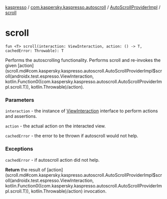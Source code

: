 [kaspresso](../../index.md) / [com.kaspersky.kaspresso.autoscroll](../index.md) / [AutoScrollProviderImpl](index.md) / [scroll](./scroll.md)

# scroll

`fun <T> scroll(interaction: ViewInteraction, action: () -> T, cachedError: Throwable): T`

Performs the autoscrolling functionality. Performs scroll and re-invokes the given [action](scroll.md#com.kaspersky.kaspresso.autoscroll.AutoScrollProviderImpl$scroll(androidx.test.espresso.ViewInteraction, kotlin.Function0((com.kaspersky.kaspresso.autoscroll.AutoScrollProviderImpl.scroll.T)), kotlin.Throwable)/action).

### Parameters

`interaction` - the instance of [ViewInteraction](#) interface to perform actions and assertions.

`action` - the actual action on the interacted view.

`cachedError` - the error to be thrown if autoscroll would not help.

### Exceptions

`cachedError` - if autoscroll action did not help.

**Return**
the result of [action](scroll.md#com.kaspersky.kaspresso.autoscroll.AutoScrollProviderImpl$scroll(androidx.test.espresso.ViewInteraction, kotlin.Function0((com.kaspersky.kaspresso.autoscroll.AutoScrollProviderImpl.scroll.T)), kotlin.Throwable)/action) invocation.

